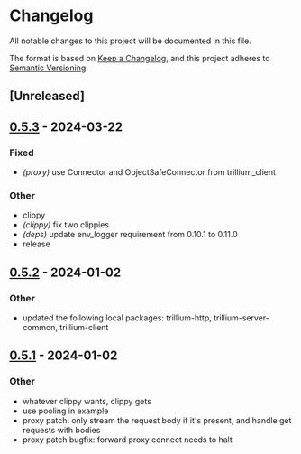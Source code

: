 # Changelog
All notable changes to this project will be documented in this file.

The format is based on [Keep a Changelog](https://keepachangelog.com/en/1.0.0/),
and this project adheres to [Semantic Versioning](https://semver.org/spec/v2.0.0.html).

## [Unreleased]

## [0.5.3](https://github.com/trillium-rs/trillium/compare/trillium-proxy-v0.5.2...trillium-proxy-v0.5.3) - 2024-03-22

### Fixed
- *(proxy)* use Connector and ObjectSafeConnector from trillium_client

### Other
- clippy
- *(clippy)* fix two clippies
- *(deps)* update env_logger requirement from 0.10.1 to 0.11.0
- release

## [0.5.2](https://github.com/trillium-rs/trillium/compare/trillium-proxy-v0.5.1...trillium-proxy-v0.5.2) - 2024-01-02

### Other
- updated the following local packages: trillium-http, trillium-server-common, trillium-client

## [0.5.1](https://github.com/trillium-rs/trillium/compare/trillium-proxy-v0.5.0...trillium-proxy-v0.5.1) - 2024-01-02

### Other
- whatever clippy wants, clippy gets
- use pooling in example
- proxy patch: only stream the request body if it's present, and handle get requests with bodies
- proxy patch bugfix: forward proxy connect needs to halt
